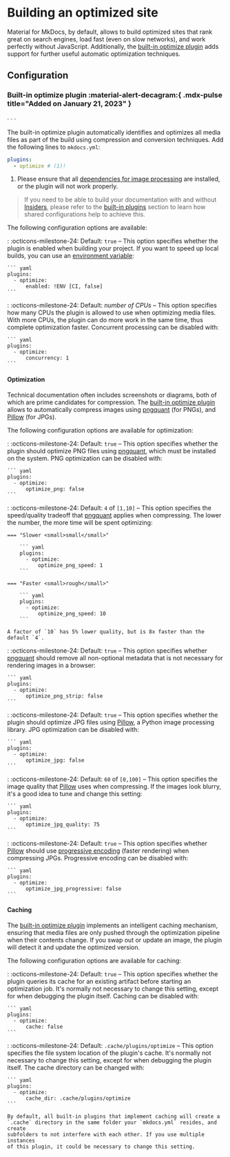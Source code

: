 # Building an optimized site

Material for MkDocs, by default, allows to build optimized sites that rank great
on search engines, load fast (even on slow networks), and work perfectly without
JavaScript. Additionally, the [built-in optimize plugin] adds support for
further useful automatic optimization techniques.

  [built-in optimize plugin]: #built-in-optimize-plugin

## Configuration

### Built-in optimize plugin :material-alert-decagram:{ .mdx-pulse title="Added on January 21, 2023" }

<!-- md:sponsors --> ·
<!-- md:version insiders-4.29.0 --> ·
<!-- md:flag plugin --> ·
<!-- md:flag experimental -->

The built-in optimize plugin automatically identifies and optimizes all media
files as part of the build using compression and conversion techniques. Add
the following lines to `mkdocs.yml`:

``` yaml
plugins:
  - optimize # (1)!
```

1.  Please ensure that all [dependencies for image processing] are installed,
    or the plugin will not work properly.

> If you need to be able to build your documentation with and without
> [Insiders], please refer to the [built-in plugins] section to learn how
> shared configurations help to achieve this.

The following configuration options are available:

<!-- md:option optimize.enabled -->

:   :octicons-milestone-24: Default: `true` – This option specifies whether
    the plugin is enabled when building your project. If you want to speed up
    local builds, you can use an [environment variable]:

    ``` yaml
    plugins:
      - optimize:
          enabled: !ENV [CI, false]
    ```

<!-- md:option optimize.concurrency -->

:   :octicons-milestone-24: Default: _number of CPUs_ – This option specifies
    how many CPUs the plugin is allowed to use when optimizing media files.
    With more CPUs, the plugin can do more work in the same time, thus complete
    optimization faster. Concurrent processing can be disabled with:

    ``` yaml
    plugins:
      - optimize:
          concurrency: 1
    ```

#### Optimization

Technical documentation often includes screenshots or diagrams, both of which
are prime candidates for compression. The [built-in optimize plugin] allows to
automatically compress images using [pngquant] (for PNGs), and [Pillow]
(for JPGs).

The following configuration options are available for optimization:

<!-- md:option optimize.optimize_png -->

:   :octicons-milestone-24: Default: `true` – This option specifies whether
    the plugin should optimize PNG files using [pngquant], which must be
    installed on the system. PNG optimization can be disabled with:

    ``` yaml
    plugins:
      - optimize:
          optimize_png: false
    ```

<!-- md:option optimize.optimize_png_speed -->

:   :octicons-milestone-24: Default: `4` of `[1,10]` – This option specifies the
    speed/quality tradeoff that [pngquant] applies when compressing. The lower
    the number, the more time will be spent optimizing:

    === "Slower <small>small</small>"

        ``` yaml
        plugins:
          - optimize:
              optimize_png_speed: 1
        ```

    === "Faster <small>rough</small>"

        ``` yaml
        plugins:
          - optimize:
              optimize_png_speed: 10
        ```

    A factor of `10` has 5% lower quality, but is 8x faster than the default `4`.

<!-- md:option optimize.optimize_png_strip -->

:   :octicons-milestone-24: Default: `true` – This option specifies whether
    [pngquant] should remove all non-optional metadata that is not necessary
    for rendering images in a browser:

    ``` yaml
    plugins:
      - optimize:
          optimize_png_strip: false
    ```

<!-- md:option optimize.optimize_jpg -->

:   :octicons-milestone-24: Default: `true` – This option specifies whether
    the plugin should optimize JPG files using [Pillow], a Python image
    processing library. JPG optimization can be disabled with:

    ``` yaml
    plugins:
      - optimize:
          optimize_jpg: false
    ```

<!-- md:option optimize.optimize_jpg_quality -->

:   :octicons-milestone-24: Default: `60` of `[0,100]` – This option specifies
    the image quality that [Pillow] uses when compressing. If the images look
    blurry, it's a good idea to tune and change this setting:

    ``` yaml
    plugins:
      - optimize:
          optimize_jpg_quality: 75
    ```

<!-- md:option optimize.optimize_jpg_progressive -->

:   :octicons-milestone-24: Default: `true` – This option specifies whether
    [Pillow] should use [progressive encoding] (faster rendering) when
    compressing JPGs. Progressive encoding can be disabled with:

    ``` yaml
    plugins:
      - optimize:
          optimize_jpg_progressive: false
    ```

  [Insiders]: ../insiders/index.md
  [built-in plugins]: ../insiders/getting-started.md#built-in-plugins
  [dependencies for image processing]: dependencies/image-processing.md
  [environment variable]: https://www.mkdocs.org/user-guide/configuration/#environment-variables
  [pngquant]: https://pngquant.org/
  [Pillow]: https://pillow.readthedocs.io/
  [progressive encoding]: https://medium.com/hd-pro/jpeg-formats-progressive-vs-baseline-73b3938c2339

#### Caching

The [built-in optimize plugin] implements an intelligent caching mechanism,
ensuring that media files are only pushed through the optimization pipeline when
their contents change. If you swap out or update an image, the plugin will
detect it and update the optimized version.

The following configuration options are available for caching:

<!-- md:option optimize.cache -->

:   :octicons-milestone-24: Default: `true` – This option specifies whether
    the plugin queries its cache for an existing artifact before starting an
    optimization job. It's normally not necessary to change this setting,
    except for when debugging the plugin itself. Caching can be disabled with:

    ``` yaml
    plugins:
      - optimize:
          cache: false
    ```

<!-- md:option optimize.cache_dir -->

:   :octicons-milestone-24: Default: `.cache/plugins/optimize` – This option
    specifies the file system location of the plugin's cache. It's normally not
    necessary to change this setting, except for when debugging the plugin
    itself. The cache directory can be changed with:

    ``` yaml
    plugins:
      - optimize:
          cache_dir: .cache/plugins/optimize
    ```

    By default, all built-in plugins that implement caching will create a
    `.cache` directory in the same folder your `mkdocs.yml` resides, and create
    subfolders to not interfere with each other. If you use multiple instances
    of this plugin, it could be necessary to change this setting.
